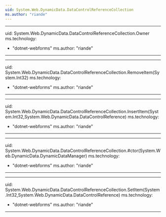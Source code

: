 ```yaml
---
uid: System.Web.DynamicData.DataControlReferenceCollection
ms.author: "riande"
---
```


---
uid: System.Web.DynamicData.DataControlReferenceCollection.Owner
ms.technology: 
  - "dotnet-webforms"
ms.author: "riande"
---

---
uid: System.Web.DynamicData.DataControlReferenceCollection.RemoveItem(System.Int32)
ms.technology: 
  - "dotnet-webforms"
ms.author: "riande"
---

---
uid: System.Web.DynamicData.DataControlReferenceCollection.InsertItem(System.Int32,System.Web.DynamicData.DataControlReference)
ms.technology: 
  - "dotnet-webforms"
ms.author: "riande"
---

---
uid: System.Web.DynamicData.DataControlReferenceCollection.#ctor(System.Web.DynamicData.DynamicDataManager)
ms.technology: 
  - "dotnet-webforms"
ms.author: "riande"
---

---
uid: System.Web.DynamicData.DataControlReferenceCollection.SetItem(System.Int32,System.Web.DynamicData.DataControlReference)
ms.technology: 
  - "dotnet-webforms"
ms.author: "riande"
---
